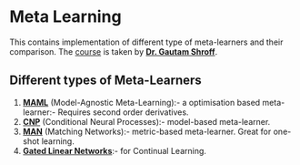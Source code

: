 # Meta Learning

This contains implementation of different type of meta-learners and their comparison. The [course](https://sites.google.com/view/meta-learning-2021/home) is taken by **[Dr. Gautam Shroff](https://www.linkedin.com/in/gautam-shroff-066901/?originalSubdomain=in)**. 

## Different types of Meta-Learners

1. **[MAML](https://arxiv.org/pdf/1703.03400.pdf)** (Model-Agnostic Meta-Learning):- a optimisation based meta-learner:- Requires second order derivatives. 
2. **[CNP](http://proceedings.mlr.press/v80/garnelo18a/garnelo18a.pdf)** (Conditional Neural Processes):- model-based meta-learner.
3. **[MAN](https://arxiv.org/abs/1606.04080)** (Matching Networks):- metric-based meta-learner. Great for one-shot learning.
4. **[Gated Linear Networks](https://arxiv.org/pdf/1910.01526.pdf)**:- for Continual Learning.